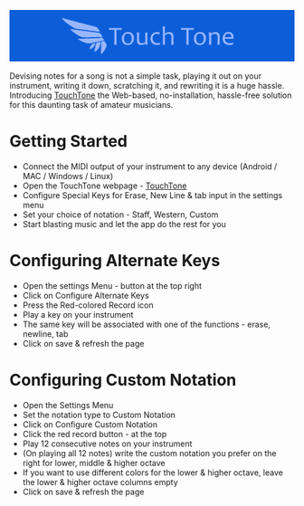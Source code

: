 ![Banner](./banner.png)

Devising notes for a song is not a simple task, playing it out on your instrument, writing it down, scratching it, and rewriting it is a huge hassle. Introducing [TouchTone](https://ujwalnk.github.io/TouchTone) the Web-based, no-installation, hassle-free solution for this daunting task of amateur musicians.


# Getting Started

- Connect the MIDI output of your instrument to any device (Android / MAC / Windows / Linux)
- Open the TouchTone webpage - [TouchTone](https://ujwalnk.github.io/TouchTone)
- Configure Special Keys for Erase, New Line & tab input in the settings menu
- Set your choice of notation - Staff, Western, Custom
- Start blasting music and let the app do the rest for you

# Configuring Alternate Keys
- Open the settings Menu - button at the top right
- Click on Configure Alternate Keys
- Press the Red-colored Record icon
- Play a key on your instrument
- The same key will be associated with one of the functions - erase, newline, tab
- Click on save & refresh the page

# Configuring Custom Notation
- Open the Settings Menu
- Set the notation type to Custom Notation
- Click on Configure Custom Notation
- Click the red record button - at the top
- Play 12 consecutive notes on your instrument
- (On playing all 12 notes) write the custom notation you prefer on the right for lower, middle & higher octave
- If you want to use different colors for the lower & higher octave, leave the lower & higher octave columns empty
- Click on save & refresh the page
